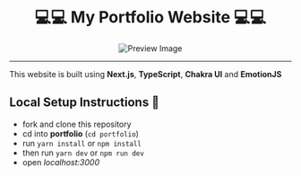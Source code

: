 <div align="center">
<h1>💻💻 My Portfolio Website 💻💻</h1>
<img src="https://res.cloudinary.com/dsg5sww1c/image/upload/v1750242046/Screenshot_35_kzefjf.png" alt="Preview Image" />
</div>
<hr/>

This website is built using **Next.js**, **TypeScript**, **Chakra UI** and **EmotionJS**

## Local Setup Instructions :rocket:
- fork and clone this repository
- cd into **portfolio** (`cd portfolio`)
- run `yarn install` or `npm install`
- then run `yarn dev` or `npm run dev`
- open _localhost:3000_

